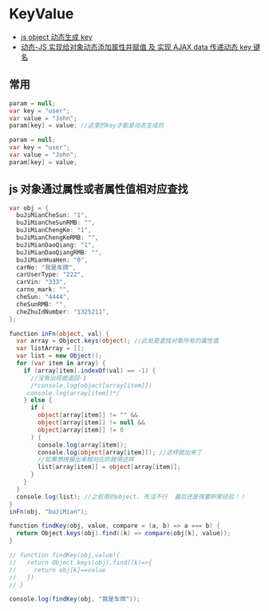 # KeyValue

- [js object 动态生成 key](https://blog.csdn.net/u012891504/article/details/52087637)
- [动态-JS 实现给对象动态添加属性并赋值 及 实现 AJAX data 传递动态 key 键名](https://blog.csdn.net/qq_39028580/article/details/78871618)

## 常用

```c#
param = null;
var key = "user";
var value = "John";
param[key] = value; //这里的key才能是动态生成的

param = null;
var key = "user";
var value = "John";
param[key] = value;
```

## js 对象通过属性或者属性值相对应查找

```c#
var obj = {
  buJiMianCheSun: "1",
  buJiMianCheSunRMB: "",
  buJiMianChengKe: "1",
  buJiMianChengKeRMB: "",
  buJiMianDaoQiang: "1",
  buJiMianDaoQiangRMB: "",
  buJiMianHuaHen: "0",
  carNo: "我是车牌",
  carUserType: "222",
  carVin: "333",
  carno_mark: "",
  cheSun: "4444",
  cheSunRMB: "",
  cheZhuIdNumber: "1325211",
};

function inFn(object, val) {
  var array = Object.keys(object); //此处是查找对象所有的属性值
  var listArray = [];
  var list = new Object();
  for (var item in array) {
    if (array[item].indexOf(val) == -1) {
      //没有出现就返回-1
      /*console.log(object[array[item]])
     console.log(array[item])*/
    } else {
      if (
        object[array[item]] != "" &&
        object[array[item]] != null &&
        object[array[item]] != 0
      ) {
        console.log(array[item]);
        console.log(object[array[item]]); //这样就出来了
        //如果想拼接出来相对应的就得这样
        list[array[item]] = object[array[item]];
      }
    }
  }
  console.log(list); //之前用的object. 死活不行  最后还是得要积累经验！！
}
inFn(obj, "buJiMian");

function findKey(obj, value, compare = (a, b) => a === b) {
  return Object.keys(obj).find((k) => compare(obj[k], value));
}

// function findKey(obj,value){
//   return Object.keys(obj).find((k)=>{
//     return obj[k]==value
//   })
// }

console.log(findKey(obj, "我是车牌"));
```

